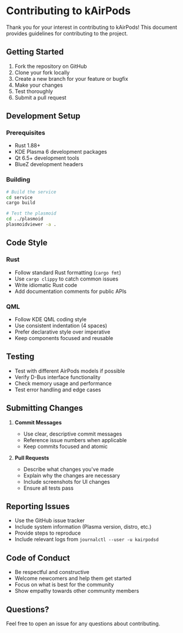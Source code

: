 # Contributing to kAirPods

Thank you for your interest in contributing to kAirPods! This document provides guidelines for contributing to the project.

## Getting Started

1. Fork the repository on GitHub
2. Clone your fork locally
3. Create a new branch for your feature or bugfix
4. Make your changes
5. Test thoroughly
6. Submit a pull request

## Development Setup

### Prerequisites

- Rust 1.88+
- KDE Plasma 6 development packages
- Qt 6.5+ development tools
- BlueZ development headers

### Building

```bash
# Build the service
cd service
cargo build

# Test the plasmoid
cd ../plasmoid
plasmoidviewer -a .
```

## Code Style

### Rust

- Follow standard Rust formatting (`cargo fmt`)
- Use `cargo clippy` to catch common issues
- Write idiomatic Rust code
- Add documentation comments for public APIs

### QML

- Follow KDE QML coding style
- Use consistent indentation (4 spaces)
- Prefer declarative style over imperative
- Keep components focused and reusable

## Testing

- Test with different AirPods models if possible
- Verify D-Bus interface functionality
- Check memory usage and performance
- Test error handling and edge cases

## Submitting Changes

1. **Commit Messages**

   - Use clear, descriptive commit messages
   - Reference issue numbers when applicable
   - Keep commits focused and atomic

2. **Pull Requests**
   - Describe what changes you've made
   - Explain why the changes are necessary
   - Include screenshots for UI changes
   - Ensure all tests pass

## Reporting Issues

- Use the GitHub issue tracker
- Include system information (Plasma version, distro, etc.)
- Provide steps to reproduce
- Include relevant logs from `journalctl --user -u kairpodsd`

## Code of Conduct

- Be respectful and constructive
- Welcome newcomers and help them get started
- Focus on what is best for the community
- Show empathy towards other community members

## Questions?

Feel free to open an issue for any questions about contributing.
